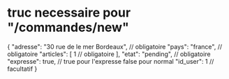# truc necessaire pour "/commandes/new"

{
    "adresse": "30 rue de le mer Bordeaux", // obligatoire
    "pays": "france", // obligatoire
    "articles": [
        1           // obligatoire
    ], 
    "etat": "pending", // obligatoire
    "expresse": true, // true pour l'expresse false pour normal
    "id_user": 1 // facultatif
}